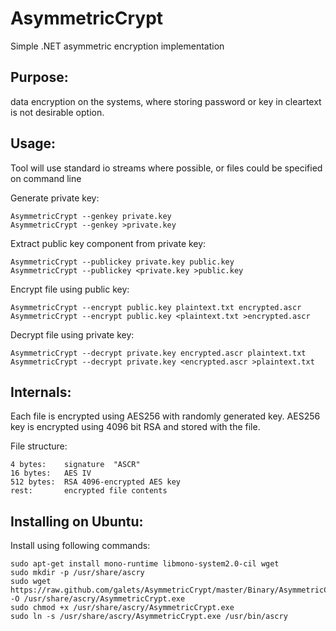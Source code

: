 AsymmetricCrypt
===============

Simple .NET asymmetric encryption implementation

Purpose:
-------------------------

data encryption on the systems, where storing password or key in cleartext is not desirable option.


Usage:
-------------------------

Tool will use standard io streams where possible, or files could be specified on command line

Generate private key:

	AsymmetricCrypt --genkey private.key
	AsymmetricCrypt --genkey >private.key

Extract public key component from private key:

	AsymmetricCrypt --publickey private.key public.key
	AsymmetricCrypt --publickey <private.key >public.key

Encrypt file using public key:   

	AsymmetricCrypt --encrypt public.key plaintext.txt encrypted.ascr
	AsymmetricCrypt --encrypt public.key <plaintext.txt >encrypted.ascr
   
Decrypt file using private key:

	AsymmetricCrypt --decrypt private.key encrypted.ascr plaintext.txt
	AsymmetricCrypt --decrypt private.key <encrypted.ascr >plaintext.txt


Internals:
-------------------------

Each file is encrypted using AES256 with randomly generated key. AES256 key is encrypted using 4096
bit RSA and stored with the file.

File structure:

	4 bytes:    signature  "ASCR"
	16 bytes:   AES IV
	512 bytes:  RSA 4096-encrypted AES key
	rest:       encrypted file contents


Installing on Ubuntu:
-------------------------

Install using following commands:

	sudo apt-get install mono-runtime libmono-system2.0-cil wget
	sudo mkdir -p /usr/share/ascry
	sudo wget https://raw.github.com/galets/AsymmetricCrypt/master/Binary/AsymmetricCrypt.exe -O /usr/share/ascry/AsymmetricCrypt.exe
	sudo chmod +x /usr/share/ascry/AsymmetricCrypt.exe
	sudo ln -s /usr/share/ascry/AsymmetricCrypt.exe /usr/bin/ascry


